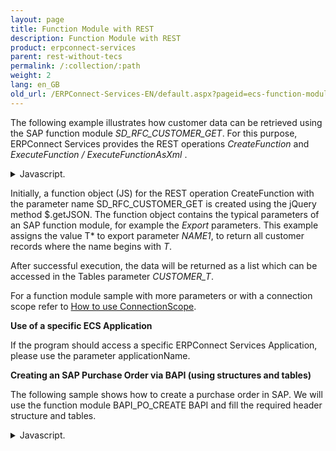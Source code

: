 ```yaml
---
layout: page
title: Function Module with REST
description: Function Module with REST
product: erpconnect-services
parent: rest-without-tecs
permalink: /:collection/:path
weight: 2
lang: en_GB
old_url: /ERPConnect-Services-EN/default.aspx?pageid=ecs-function-module-with-rest
---
```


The following example illustrates how customer data can be retrieved using the SAP function module *SD_RFC_CUSTOMER_GET*. For this purpose, ERPConnect Services provides the REST operations *CreateFunction* and *ExecuteFunction / ExecuteFunctionAsXml* .


<details>
<summary>Javascript.</summary>
{% highlight javascript %}
$(document).ready(function () {
  var json = JSON.stringify({ applicationName: 'ECC', name: 'SD_RFC_CUSTOMER_GET' });
 
  $.ajax({
      url: '/_vti_bin/ERPConnectServiceRest.svc/CreateFunction',
      type: 'POST',
      data: json,
      dataType: 'json',
      contentType: 'application/json; charset=utf-8',
      success: function (data) {
          //Sys.Debug.traceDump(data, 'data');
              console.log(data);
          if (!data.error) {
              var func = data.result;
              func.exports["NAME1"].paramValue = 'T*';
              var d = JSON.stringify({ applicationName: 'ECC', 'function': func });
              $.ajax({
                  url: '/_vti_bin/ERPConnectServiceRest.svc/ExecuteFunction',
                  type: 'POST',
                  data: d,
                  dataType: 'json',
                  contentType: 'application/json; charset=utf-8',
                  success: function (data) {
                      if (!data.error) {
                          alert('Number of rows of table CUSTOMER_T: ' + data.result.tables["CUSTOMER_T"].rows.length);
                          alert('NAME1 of first table row: ' + data.result.tables["CUSTOMER_T"].rows[0].NAME1);
                      }
                  }
              });
          }
      }
  });
 
});
{% endhighlight %}
</details>

Initially, a function object (JS) for the REST operation CreateFunction with the parameter name SD_RFC_CUSTOMER_GET is created using the jQuery method $.getJSON.
The function object contains the typical parameters of an SAP function module, for example the *Export* parameters. This example assigns the value T* to export parameter *NAME1*, to return all customer records where the name begins with *T*.

After successful execution, the data will be returned as a list which can be accessed in the Tables parameter *CUSTOMER_T*.

For a function module sample with more parameters or with a connection scope refer to [How to use ConnectionScope](). 
 
**Use of a specific ECS Application**

If the program should access a specific ERPConnect Services Application, please use the parameter applicationName.

**Creating an SAP Purchase Order via BAPI (using structures and tables)**

The following sample shows how to create a purchase order in SAP. We will use the function module BAPI_PO_CREATE BAPI and fill the required header structure and tables. 

<details>
<summary>Javascript.</summary>
{% highlight javascript %}
$(document).ready(function () {       
    $.ajax({           
        url: '/_vti_bin/ERPConnectServiceRest.svc/CreateFunction',
        type: 'POST',
        data: JSON.stringify({
            applicationName: 'ecc',
            name: 'BAPI_PO_CREATE'
        }),
        dataType: 'json',
        contentType: 'application/json; charset=utf-8',
        success: function (data) {               
            console.log(data);               
            if (!data.error) {   
             
                // Fill header structure PO_HEADER               
                var po_header = data.result.exports.PO_HEADER.paramValue.values;
                po_header.DOC_TYPE = "NB";
                po_header.PURCH_ORG = "1000";
                po_header.PUR_GROUP = "010";
                po_header.VENDOR = "0000001070";
 
                // Create an Item using a table PO_ITEMS
                var po_items = data.result.tables.PO_ITEMS.rows;               
                po_items.push({
                    PO_ITEM: "1",
                    PUR_MAT: "B-7000",
                    PLANT: "1000"
                });
 
                // Create and fill schedules using a table PO_ITEM_SCHEDULES
                var po_item_schedules = data.result.tables.PO_ITEM_SCHEDULES.rows;
                po_item_schedules.push({
                    PO_ITEM: "1",
                    DELIV_DATE: "20141022",
                    QUANTITY: 10
                });
 
                                   
                $.ajax({                       
                    url: '/_vti_bin/ERPConnectServiceRest.svc/ExecuteFunction',
                    type: 'POST',
                    data: JSON.stringify({
                        applicationName: 'ecc',
                        'function': data.result
                    }),
                    dataType: 'json',
                    contentType: 'application/json; charset=utf-8',
                    success: function (data1) {                           
                        if (!data1.error) {                               
                            alert(data1.result.tables.RETURN.rows[0].MESSAGE);                                                         
                        }                       
                        else {
                            alert(JSON.stringify(data1));
                        }
                    }                   
                }).fail(function (data_exec_fail) {
                    alert(JSON.stringify(data_exec_fail));
                });               
            }  
            else {
                alert(JSON.stringify(data.error));
            }         
        }       
    }).fail(function (data_create_fail) {
        alert(JSON.stringify(data_create_fail));
    });;   
});
{% endhighlight %}
</details>